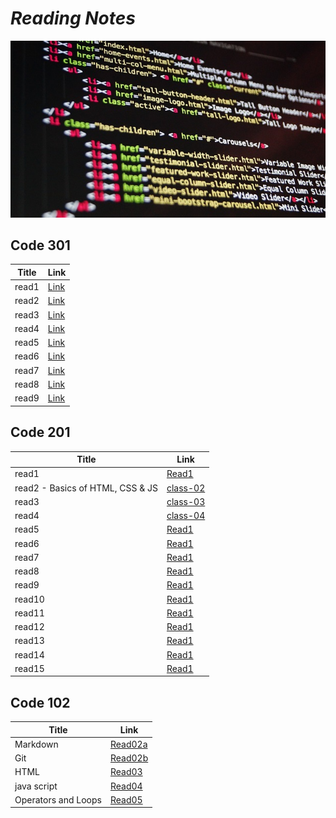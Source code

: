 # *Reading Notes*


 ![image](https://github.com/HamzhSuilik/reading-notes/blob/main/image/code.jpg?raw=true)


## Code 301

| Title                                  | Link                                                               |
| ---------------------------------------| ------------------------------------------------------------------ |
| read1                                  | [Link](https://hamzhsuilik.github.io/reading-notes/read-1.md)      |
| read2                                  | [Link](https://hamzhsuilik.github.io/reading-notes/read-2.md)      |
| read3                                  | [Link](https://hamzhsuilik.github.io/reading-notes/read-3.md)      |
| read4                                  | [Link](https://hamzhsuilik.github.io/reading-notes/read-4.md)      |
| read5                                  | [Link](https://hamzhsuilik.github.io/reading-notes/read-5.md)      |
| read6                                  | [Link](https://hamzhsuilik.github.io/reading-notes/read-6.md)      |
| read7                                  | [Link](https://hamzhsuilik.github.io/reading-notes/read-7.md)      |
| read8                                  | [Link](https://hamzhsuilik.github.io/reading-notes/read-8.md)      |
| read9                                  | [Link](https://hamzhsuilik.github.io/reading-notes/read-9.md)      |

## Code 201


| Title                                  | Link                                                               |
| ---------------------------------------| ------------------------------------------------------------------ |
| read1                                  | [Read1](https://hamzhsuilik.github.io/reading-notes/read-1)        |
| read2 - Basics of HTML, CSS & JS       | [class-02](https://hamzhsuilik.github.io/reading-notes/class-02.md)|
| read3                                  | [class-03](https://hamzhsuilik.github.io/reading-notes/class-03.md)|
| read4                                  | [class-04](https://hamzhsuilik.github.io/reading-notes/class-04.md)|
| read5                                  | [Read1](https://hamzhsuilik.github.io/reading-notes/read-5)        |
| read6                                  | [Read1](https://hamzhsuilik.github.io/reading-notes/read-6)        |
| read7                                  | [Read1](https://hamzhsuilik.github.io/reading-notes/read-7)        |
| read8                                  | [Read1](https://hamzhsuilik.github.io/reading-notes/read-8)        |
| read9                                  | [Read1](https://hamzhsuilik.github.io/reading-notes/read-9)        |
| read10                                 | [Read1](https://hamzhsuilik.github.io/reading-notes/read-10)       |
| read11                                 | [Read1](https://hamzhsuilik.github.io/reading-notes/read-11)       |
| read12                                 | [Read1](https://hamzhsuilik.github.io/reading-notes/read-12)       |
| read13                                 | [Read1](https://hamzhsuilik.github.io/reading-notes/read-13)       |
| read14                                 | [Read1](https://hamzhsuilik.github.io/reading-notes/read-14)       |
| read15                                 | [Read1](https://hamzhsuilik.github.io/reading-notes/read-15)       |


## Code 102

| Title                                  | Link                                                               |
| ---------------------------------------| ------------------------------------------------------------------ |
| Markdown                               | [Read02a](https://hamzhsuilik.github.io/reading-notes/read2a)      |
| Git                                    | [Read02b](https://hamzhsuilik.github.io/reading-notes/read2b)      |
| HTML                                   | [Read03](https://hamzhsuilik.github.io/reading-notes/read3)        |
| java script                            | [Read04](https://hamzhsuilik.github.io/reading-notes/read4)        |
| Operators and Loops                    | [Read05](https://hamzhsuilik.github.io/reading-notes/read5)        |

